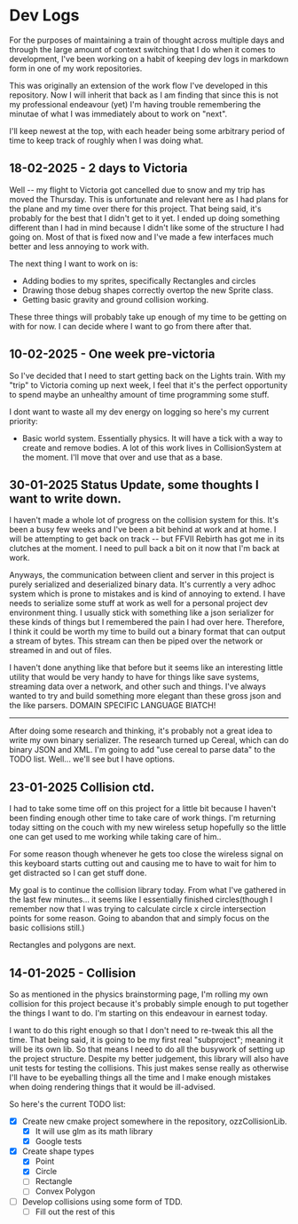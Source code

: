 # Dev Logs

For the purposes of maintaining a train of thought across multiple days and through the large amount of 
context switching that I do when it comes to development, I've been working on a habit of keeping dev logs
in markdown form in one of my work repositories. 

This was originally an extension of the work flow I've developed in this repository. Now I will inherit that back
as I am finding that since this is not my professional endeavour (yet) I'm having trouble remembering the minutae of what
I was immediately about to work on "next".

I'll keep newest at the top, with each header being some arbitrary period of time to keep track of roughly when
I was doing what.

## 18-02-2025 - 2 days to Victoria
Well -- my flight to Victoria got cancelled due to snow and my trip has moved the Thursday. This is unfortunate and relevant here as I had plans for the plane
and my time over there for this project. That being said, it's probably for the best that I didn't get to it yet. I ended up doing something different than
I had in mind because I didn't like some of the structure I had going on. Most of that is fixed now and I've made a few interfaces much better and less annoying to 
work with.

The next thing I want to work on is:
- Adding bodies to my sprites, specifically Rectangles and circles
- Drawing those debug shapes correctly overtop the new Sprite class.
- Getting basic gravity and ground collision working. 

These three things will probably take up enough of my time to be getting on with for now. I can decide where I want to go from there after that.

## 10-02-2025 - One week pre-victoria

So I've decided that I need to start getting back on the Lights train. With my "trip" to Victoria coming up next week, I feel that it's the perfect 
opportunity to spend maybe an unhealthy amount of time programming some stuff. 

I dont want to waste all my dev energy on logging so here's my current priority:

- Basic world system. Essentially physics. It will have a tick with a way to create and remove bodies. A lot of this work lives in CollisionSystem at the moment.
I'll move that over and use that as a base.

## 30-01-2025 Status Update, some thoughts I want to write down.

I haven't made a whole lot of progress on the collision system for this. It's been a busy few weeks and I've been a bit behind
at work and at home. I will be attempting to get back on track -- but FFVII Rebirth has got me in its clutches at the moment. I need to 
pull back a bit on it now that I'm back at work.

Anyways, the communication between client and server in this project is purely serialized and deserialized binary data.
It's currently a very adhoc system which is prone to mistakes and is kind of annoying to extend. I have needs to serialize
some stuff at work as well for a personal project dev environment thing. I usually stick with something like a json serializer for these kinds of
things but I remembered the pain I had over here. Therefore, I think it could be worth my time to build out a binary format
that can output a stream of bytes. This stream can then be piped over the network or streamed in and out of files.

I haven't done anything like that before but it seems like an interesting little utility that would be very handy to have
for things like save systems, streaming data over a network, and other such and things. I've always wanted to try and build something more elegant than these
gross json and the like parsers. DOMAIN SPECIFIC LANGUAGE BIATCH!

---
After doing some research and thinking, it's probably not a great idea to write my own binary serializer.
The research turned up Cereal, which can do binary JSON and XML. I'm going to add "use cereal to parse data" to the TODO list.
Well... we'll see but I have options.

## 23-01-2025 Collision ctd.
I had to take some time off on this project for a little bit because I haven't been finding enough other time
to take care of work things. I'm returning today sitting on the couch with my new wireless setup
hopefully so the little one can get used to me working while taking care of him..

For some reason though whenever he gets too close the wireless signal on this keyboard starts cutting out and causing
me to have to wait for him to get distracted so I can get stuff done.

My goal is to continue the collision library today. From what I've gathered in the last few minutes... it seems like I essentially
finished circles(though I remember now that I was trying to calculate circle x circle intersection points for some reason. Going to abandon that and 
simply focus on the basic collisions still.)

Rectangles and polygons are next.

## 14-01-2025 - Collision

So as mentioned in the physics brainstorming page, I'm rolling my own collision for this project because it's probably
simple enough to put together the things I want to do. I'm starting on this endeavour in earnest today.

I want to do this right enough so that I don't need to re-tweak this all the time. That being said, it is going to be my
first real "subproject"; meaning it will be its own lib. So that means I need to do all the busywork of setting up the
project structure. Despite my better judgement, this library will also have unit tests for testing the collisions. 
This just makes sense really as otherwise I'll have to be eyeballing things all the time and I make enough mistakes when 
doing rendering things that it would be ill-advised.

So here's the current TODO list:

- [x] Create new cmake project somewhere in the repository, ozzCollisionLib.
    - [x] It will use glm as its math library
    - [x] Google tests
- [x] Create shape types
  - [x] Point
  - [x] Circle
  - [ ] Rectangle
  - [ ] Convex Polygon
- [ ] Develop collisions using some form of TDD.
  - [ ] Fill out the rest of this

